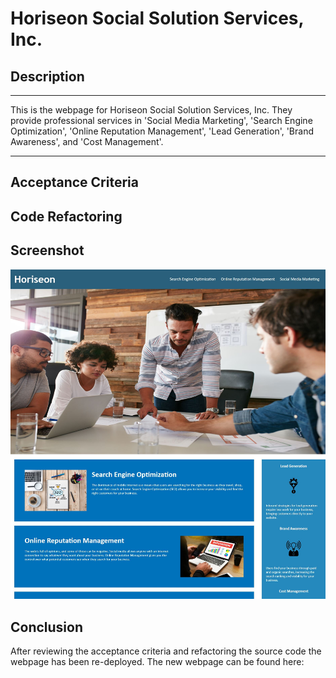 # Horiseon Social Solution Services, Inc.

## Description
- - - -
This is the webpage for Horiseon Social Solution Services, Inc. They provide professional services in 'Social Media Marketing', 'Search Engine Optimization', 'Online Reputation Management', 'Lead Generation', 'Brand Awareness', and 'Cost Management'.

- - - -

## Acceptance Criteria

## Code Refactoring

## Screenshot

!["Horiseon Webpage"](/assets/images/horiseon-webpage.JPG "Horiseon Webpage Screenshot")

## Conclusion

After reviewing the acceptance criteria and refactoring the source code the webpage has been re-deployed. The new webpage can be found here: 